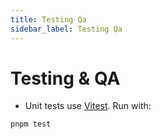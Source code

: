 ```yaml
---
title: Testing Qa
sidebar_label: Testing Qa
---
```


# Testing & QA

* Unit tests use [Vitest](https://vitest.dev/). Run with:
```bash
pnpm test

